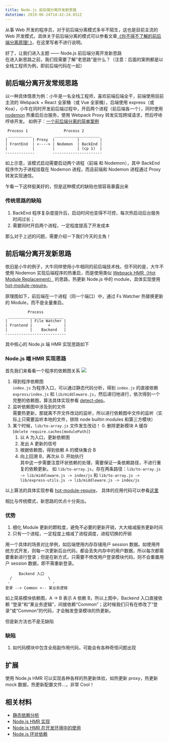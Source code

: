 ```yaml
---
title: Node.js 前后端分离开发新思路
datetime: 2019-06-24T14:42:24.051Z
---
```

从事 Web 开发的程序员，对于前后端分离模式多半不陌生，这也是目前主流的 Web 开发模式，具体关于前后端分离的模式可以参看文章[《你不得不了解的前后端分离原理!
》](https://juejin.im/post/5b71302351882560ea4afbb8)，在这里写者不进行说明。

好了，让我们进入主题 —— Node.js 前后端分离开发新思路\
在进入新思路之前，我们现需要了解“老思路”是什么？（注意：后面的案例都是以全栈工程师为例，即前后端代码在一起）

## 前后端分离开发常规思路

以一种具体情景为例：小牛是一名全栈工程师，喜欢前端后端全干，前端使用目前主流的 Webpack + React 全家桶（或 Vue 全家桶），后端使用 express（或 Koa），小牛在同时开发前后端过程中，开启两个进程（前后端各一个），同时使用 [nodemon](https://www.npmjs.com/package/nodemon) 热重启后台服务，使用 Webpack Proxy 转发实现跨域请求，然后哼哧哼哧开发。
如例子：[一个前后端分离的简单案例](https://juejin.im/entry/58aa5ccf2f301e006c32a3be)

```text
 Process 1                Process 2
 ___________          ____________________
|           | Proxy  |          |         |
| FrontEnd  | <----> | Nodemon  | BackEnd |
|           |        |          | (cp 1)  |
-------------        ----------------------
```


如上示意，该模式启动需要启动两个进程（前端 和 Nodemon），其中 BackEnd 程序作为子进程挂载在 Nodemon 进程，而且前端和 Nodemon 进程通过 Proxy 转发实现通信。

乍看一下这样挺美好的，但是这种模式的缺陷也很容易暴露出来

### 传统思路的缺陷

1. BackEnd 程序复杂度提升后，启动时间也变得不可控，每次热启动后台服务时间过长；
2. 需要同时开启两个进程，一定程度提高了开发成本

那么对于上述的问题，需要介绍一下我们今天的主角！

## 前后端分离开发新思路

依旧是小牛的例子，大牛同样使用小牛相同的前后端技术栈，但不同的是，大牛不使用 Nodemon 实现后端程序的热重启，而是使用类似 [Webpack HMR（Hot Module Replacement）](https://webpack.docschina.org/guides/hot-module-replacement/) 的思路，热更新 Node.js 中的 module，具体实现使用 [hot-module-require](https://github.com/imcuttle/hot-module-require)。

原理图如下，前后端在一个进程（同一个端口）中，通过 Fs Watcher 热替换更新的 Module，而不是全量重启。

```text
          Process
 _________________________
|          | File Watcher |
| Frontend |       +      |
|          |    Backend   |
---------------------------
```
其中核心的 Node.js 端 HMR 实现思路如下

### Node.js 端 HMR 实现思路

首先我们来看看一个程序的依赖图关系
![](https://i.loli.net/2019/06/25/5d1186625830173192.png)

1. 得到程序依赖图  
    `index.js` 为程序入口，可以通过静态代码分析，得到 `index.js` 的直接依赖 `express/index.js` 和 `lib/middleware.js`，然后递归地进行，依次得到一个完整的依赖图，算法具体实现参看 [detect-dep](https://github.com/imcuttle/detect-dep)。
2. 监听依赖图中涉及到的文件  
    需要热更新，那就离不开文件改动的监听，所以进行依赖图中文件的监听（实际上只需要监听本地的文件，排除 node builtin modules 和第三方模块）
3. 某个时候，`lib/to-array.js` 文件发生改动！
    0. 删除更新模块 A 缓存 (`delete require.caches[modulePath]`)
    1. 以 A 为入口，更新依赖图
    2. 发出 A 更新的信号
    4. 根据依赖图，得到依赖 A 的模块集合 B
    5. 向上回溯 B，再次从 0. 开始执行  
  其中这一步需要注意环状依赖的处理，需要保证一条依赖路径，不进行重复的依赖更新。
  如 `lib/to-array.js`，存在两条路径：`lib/to-array.js -> lib/middleware.js -> index/js` 和 `lib/to-array.js -> lib/express-utils.js -> lib/middleware.js -> index/js`

以上算法的具体实现参看 [hot-module-require](https://github.com/imcuttle/hot-module-require)，
具体的应用代码可以参看[这里](https://github.com/imcuttle/live-markd/blob/master/client)

相比与传统模式，新思路的优点十分突出。
### 优势

1. 细化 Module 更新的颗粒度，避免不必要的更新开销，大大缩减服务更新时间
2. 只有一个进程，一定程度上缩减了进程调度，进程切换的开销

用一个具体的场景对比举例，如后端使用内存存储用户 session 数据。如使用传统方式开发，则每一次更新后台代码，都会丢失内存中的用户数据，所以每次都需要重新进行登录；但是在新方式，只需要不修改用户登录模块代码，则不会重置用户 session 数据，即不需重新登录。

```
      Backend 入口
  /                \
 -                   -
登录 --> Common <-- 某业务逻辑
```

如上简易模块依赖图，A -> B 表示 A 依赖 B，所以上图中，Backend 入口直接依赖 “登录”和“某业务逻辑”，间接依赖“Common”；这时候我们只有在修改了“登录”或“Common”的代码，才会触发登录模块的热更新。

但是新方法也不是无缺陷

### 缺陷

1. 如代码模块中包含全局副作用代码，可能会有各种奇怪问题出现

## 扩展

使用 Node.js HMR 可以实现各种各样的热更新体验，如热更新 proxy，热更新 mock 数据，热更新配置文件...，非常 Cool！

## 相关材料
- [静态依赖分析](https://github.com/imcuttle/detect-dep)
- [Node.js HMR 实现](https://github.com/imcuttle/hot-module-require)
- [Node.js HMR 在开发环境中的使用](https://github.com/imcuttle/live-markd/blob/master/client)
- [Node.js 环状依赖](https://nodejs.org/api/modules.html#modules_cycles)
